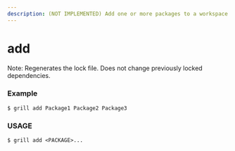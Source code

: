 ```yaml
---
description: (NOT IMPLEMENTED) Add one or more packages to a workspace
---
```


# add

Note: Regenerates the lock file. Does not change previously locked dependencies.

### Example

```
$ grill add Package1 Package2 Package3
```

### USAGE

```
$ grill add <PACKAGE>...
```
